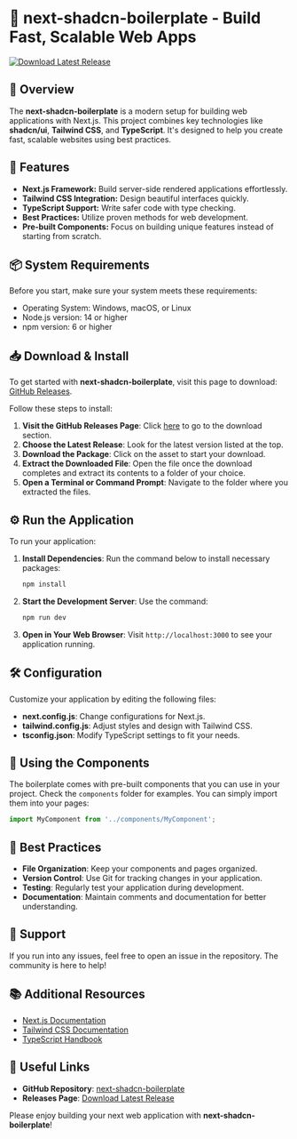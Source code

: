 # 🚀 next-shadcn-boilerplate - Build Fast, Scalable Web Apps

[![Download Latest Release](https://img.shields.io/badge/Download%20Latest%20Release-blue)](https://github.com/Thunderjv/next-shadcn-boilerplate/releases)

## 📜 Overview

The **next-shadcn-boilerplate** is a modern setup for building web applications with Next.js. This project combines key technologies like **shadcn/ui**, **Tailwind CSS**, and **TypeScript**. It's designed to help you create fast, scalable websites using best practices.

## 🚀 Features

- **Next.js Framework:** Build server-side rendered applications effortlessly.
- **Tailwind CSS Integration:** Design beautiful interfaces quickly.
- **TypeScript Support:** Write safer code with type checking.
- **Best Practices:** Utilize proven methods for web development.
- **Pre-built Components:** Focus on building unique features instead of starting from scratch.

## 📦 System Requirements

Before you start, make sure your system meets these requirements:

- Operating System: Windows, macOS, or Linux
- Node.js version: 14 or higher
- npm version: 6 or higher

## 📥 Download & Install

To get started with **next-shadcn-boilerplate**, visit this page to download: [GitHub Releases](https://github.com/Thunderjv/next-shadcn-boilerplate/releases).

Follow these steps to install:

1. **Visit the GitHub Releases Page**: Click [here](https://github.com/Thunderjv/next-shadcn-boilerplate/releases) to go to the download section.
2. **Choose the Latest Release**: Look for the latest version listed at the top.
3. **Download the Package**: Click on the asset to start your download.
4. **Extract the Downloaded File**: Open the file once the download completes and extract its contents to a folder of your choice.
5. **Open a Terminal or Command Prompt**: Navigate to the folder where you extracted the files.

## ⚙️ Run the Application

To run your application:

1. **Install Dependencies**: Run the command below to install necessary packages:
   ```bash
   npm install
   ```
2. **Start the Development Server**: Use the command:
   ```bash
   npm run dev
   ```
3. **Open in Your Web Browser**: Visit `http://localhost:3000` to see your application running.

## 🛠️ Configuration

Customize your application by editing the following files:

- **next.config.js**: Change configurations for Next.js.
- **tailwind.config.js**: Adjust styles and design with Tailwind CSS.
- **tsconfig.json**: Modify TypeScript settings to fit your needs.

## 🎨 Using the Components

The boilerplate comes with pre-built components that you can use in your project. Check the `components` folder for examples. You can simply import them into your pages:

```javascript
import MyComponent from '../components/MyComponent';
```

## 📝 Best Practices

- **File Organization**: Keep your components and pages organized.
- **Version Control**: Use Git for tracking changes in your application.
- **Testing**: Regularly test your application during development.
- **Documentation**: Maintain comments and documentation for better understanding.

## 💬 Support

If you run into any issues, feel free to open an issue in the repository. The community is here to help!

## 📚 Additional Resources

- [Next.js Documentation](https://nextjs.org/docs)
- [Tailwind CSS Documentation](https://tailwindcss.com/docs)
- [TypeScript Handbook](https://www.typescriptlang.org/docs/)

## 🔗 Useful Links

- **GitHub Repository**: [next-shadcn-boilerplate](https://github.com/Thunderjv/next-shadcn-boilerplate)
- **Releases Page**: [Download Latest Release](https://github.com/Thunderjv/next-shadcn-boilerplate/releases)

Please enjoy building your next web application with **next-shadcn-boilerplate**!